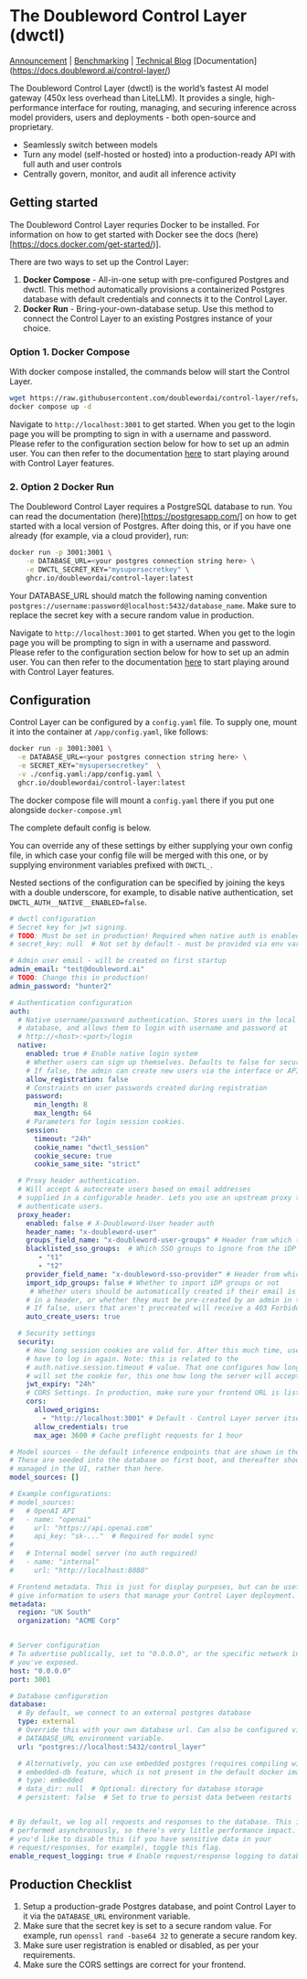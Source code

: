 # The Doubleword Control Layer (dwctl)

[Announcement](https://www.doubleword.ai/resources/doubleword-open-sources-the-worlds-fastest-ai-gateway) | [Benchmarking](https://docs.doubleword.ai/conceptual/21-19-2025-dwctl-benchmark) | [Technical Blog](https://fergusfinn.com/blog/control-layer/)
[Documentation] (https://docs.doubleword.ai/control-layer/)

The Doubleword Control Layer (dwctl) is the world’s fastest AI model gateway (450x less overhead than LiteLLM). It provides a single, high-performance interface for routing, managing, and securing inference across model providers, users and deployments - both open-source and proprietary.
- Seamlessly switch between models
- Turn any model (self-hosted or hosted) into a production-ready API with full auth and user controls
- Centrally govern, monitor, and audit all inference activity
 
## Getting started

The Doubleword Control Layer requries Docker to be installed. For information on how to get started with Docker see the docs (here)[https://docs.docker.com/get-started/)]. 

There are two ways to set up the Control Layer:
1. **Docker Compose** - All-in-one setup with pre-configured Postgres and dwctl. This method automatically provisions a containerized Postgres database with default credentials and connects it to the Control Layer.
2. **Docker Run** - Bring-your-own-database setup. Use this method to connect the Control Layer to an existing Postgres instance of your choice.

### Option 1. Docker Compose

With docker compose installed, the commands below will start the Control Layer.  

```bash
wget https://raw.githubusercontent.com/doublewordai/control-layer/refs/heads/main/docker-compose.yml
docker compose up -d
```

Navigate to `http://localhost:3001` to get started. When you get to the login page you will be prompting to sign in with a username and password. Please refer to the configuration section below for how to set up an admin user. You can then refer to the documentation [here](https://docs.doubleword.ai/control-layer/usage/models-and-access) to start playing around with Control Layer features.  


### 2. Option 2 Docker Run 

The Doubleword Control Layer requires a PostgreSQL database to run. You can read the documentation (here)[https://postgresapp.com/] on how to get started with a local version of Postgres. After doing this, or if you have one already (for example, via a cloud provider), run:

```bash
docker run -p 3001:3001 \
    -e DATABASE_URL=<your postgres connection string here> \
    -e DWCTL_SECRET_KEY="mysupersecretkey" \
    ghcr.io/doublewordai/control-layer:latest
```

Your DATABASE_URL should match the following naming convention `postgres://username:password@localhost:5432/database_name`.  Make sure to replace the secret key with a secure random value in production.

Navigate to `http://localhost:3001` to get started. When you get to the login page you will be prompting to sign in with a username and password. Please refer to the configuration section below for how to set up an admin user. You can then refer to the documentation [here](https://docs.doubleword.ai/control-layer/usage/models-and-access) to start playing around with Control Layer features.  

## Configuration

Control Layer can be configured by a `config.yaml` file. To supply one, mount
it into the container at `/app/config.yaml`, like follows:

```bash
docker run -p 3001:3001 \
  -e DATABASE_URL=<your postgres connection string here> \
  -e SECRET_KEY="mysupersecretkey"  \
  -v ./config.yaml:/app/config.yaml \
  ghcr.io/doublewordai/control-layer:latest
```

The docker compose file will mount a
`config.yaml` there if you put one alongside `docker-compose.yml`

The complete default config is below.

You can override any of these settings by
either supplying your own config file, in which case your config file will be
merged with this one, or by supplying environment variables prefixed with
`DWCTL_`.

Nested sections of the configuration can be specified by joining
the keys with a double underscore, for example, to disable native
authentication, set `DWCTL_AUTH__NATIVE__ENABLED=false`.

```yaml
# dwctl configuration
# Secret key for jwt signing.
# TODO: Must be set in production! Required when native auth is enabled.
# secret_key: null  # Not set by default - must be provided via env var or config

# Admin user email - will be created on first startup
admin_email: "test@doubleword.ai"
# TODO: Change this in production!
admin_password: "hunter2"

# Authentication configuration
auth:
  # Native username/password authentication. Stores users in the local #
  # database, and allows them to login with username and password at
  # http://<host>:<port>/login
  native:
    enabled: true # Enable native login system
    # Whether users can sign up themselves. Defaults to false for security.
    # If false, the admin can create new users via the interface or API.
    allow_registration: false
    # Constraints on user passwords created during registration
    password:
      min_length: 8
      max_length: 64
    # Parameters for login session cookies.
    session:
      timeout: "24h"
      cookie_name: "dwctl_session"
      cookie_secure: true
      cookie_same_site: "strict"

  # Proxy header authentication. 
  # Will accept & autocreate users based on email addresses
  # supplied in a configurable header. Lets you use an upstream proxy to 
  # authenticate users.
  proxy_header:
    enabled: false # X-Doubleword-User header auth
    header_name: "x-doubleword-user"
    groups_field_name: "x-doubleword-user-groups" # Header from which to read out group claims
    blacklisted_sso_groups:  # Which SSO groups to ignore from the iDP
       - "t1"
       - "t2"
    provider_field_name: "x-doubleword-sso-provider" # Header from which to read the sso provider (for source column)
    import_idp_groups: false # Whether to import iDP groups or not
     # Whether users should be automatically created if their email is supplied
    # in a header, or whether they must be pre-created by an admin in the UI.
    # If false, users that aren't precreated will receive a 403 Forbidden error.
    auto_create_users: true

  # Security settings
  security:
    # How long session cookies are valid for. After this much time, users will
    # have to log in again. Note: this is related to the
    # auth.native.session.timeout # value. That one configures how long the browser
    # will set the cookie for, this one how long the server will accept it for.
    jwt_expiry: "24h"
    # CORS Settings. In production, make sure your frontend URL is listed here.
    cors:
      allowed_origins:
        - "http://localhost:3001" # Default - Control Layer server itself
      allow_credentials: true
      max_age: 3600 # Cache preflight requests for 1 hour

# Model sources - the default inference endpoints that are shown in the UI.
# These are seeded into the database on first boot, and thereafter should be 
# managed in the UI, rather than here.
model_sources: []

# Example configurations:
# model_sources:
#   # OpenAI API
#   - name: "openai"
#     url: "https://api.openai.com"
#     api_key: "sk-..."  # Required for model sync
#
#   # Internal model server (no auth required)
#   - name: "internal"
#     url: "http://localhost:8080"

# Frontend metadata. This is just for display purposes, but can be useful to
# give information to users that manage your Control Layer deployment.
metadata:
  region: "UK South"
  organization: "ACME Corp"


# Server configuration
# To advertise publically, set to "0.0.0.0", or the specific network interface
# you've exposed.
host: "0.0.0.0"
port: 3001

# Database configuration
database:
  # By default, we connect to an external postgres database
  type: external
  # Override this with your own database url. Can also be configured via the
  # DATABASE_URL environment variable.
  url: "postgres://localhost:5432/control_layer"

  # Alternatively, you can use embedded postgres (requires compiling with the
  # embedded-db feature, which is not present in the default docker image)
  # type: embedded
  # data_dir: null  # Optional: directory for database storage
  # persistent: false  # Set to true to persist data between restarts


# By default, we log all requests and responses to the database. This is
# performed asynchronously, so there's very little performance impact. # If
# you'd like to disable this (if you have sensitive data in your
# request/responses, for example), toggle this flag.
enable_request_logging: true # Enable request/response logging to database
```

## Production Checklist

1. Setup a production-grade Postgres database, and point Control Layer to it via the
   `DATABASE_URL` environment variable.
2. Make sure that the secret key is set to a secure random value. For example, run
   `openssl rand -base64 32` to generate a secure random key.
3. Make sure user registration is enabled or disabled, as per your requirements.
4. Make sure the CORS settings are correct for your frontend.
